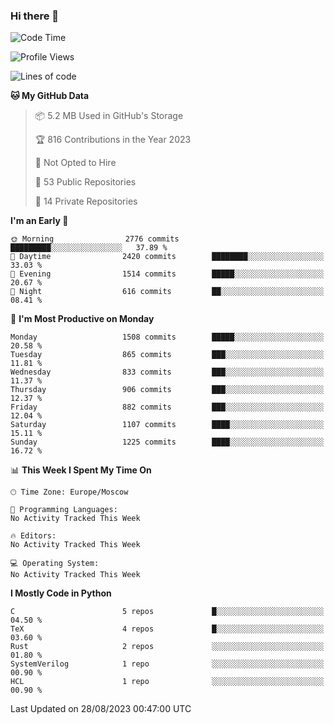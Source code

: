 ### Hi there 👋

<!--
**SemenMartynov/SemenMartynov** is a ✨ _special_ ✨ repository because its `README.md` (this file) appears on your GitHub profile.

Here are some ideas to get you started:

- 🔭 I’m currently working on ...
- 🌱 I’m currently learning ...
- 👯 I’m looking to collaborate on ...
- 🤔 I’m looking for help with ...
- 💬 Ask me about ...
- 📫 How to reach me: ...
- 😄 Pronouns: ...
- ⚡ Fun fact: ...
-->

<!--START_SECTION:waka-->
![Code Time](http://img.shields.io/badge/Code%20Time-0%20secs-blue)

![Profile Views](http://img.shields.io/badge/Profile%20Views-0-blue)

![Lines of code](https://img.shields.io/badge/From%20Hello%20World%20I%27ve%20Written-6.8%20million%20lines%20of%20code-blue)

**🐱 My GitHub Data** 

> 📦 5.2 MB Used in GitHub's Storage 
 > 
> 🏆 816 Contributions in the Year 2023
 > 
> 🚫 Not Opted to Hire
 > 
> 📜 53 Public Repositories 
 > 
> 🔑 14 Private Repositories 
 > 
**I'm an Early 🐤** 

```text
🌞 Morning                2776 commits        █████████░░░░░░░░░░░░░░░░   37.89 % 
🌆 Daytime                2420 commits        ████████░░░░░░░░░░░░░░░░░   33.03 % 
🌃 Evening                1514 commits        █████░░░░░░░░░░░░░░░░░░░░   20.67 % 
🌙 Night                  616 commits         ██░░░░░░░░░░░░░░░░░░░░░░░   08.41 % 
```
📅 **I'm Most Productive on Monday** 

```text
Monday                   1508 commits        █████░░░░░░░░░░░░░░░░░░░░   20.58 % 
Tuesday                  865 commits         ███░░░░░░░░░░░░░░░░░░░░░░   11.81 % 
Wednesday                833 commits         ███░░░░░░░░░░░░░░░░░░░░░░   11.37 % 
Thursday                 906 commits         ███░░░░░░░░░░░░░░░░░░░░░░   12.37 % 
Friday                   882 commits         ███░░░░░░░░░░░░░░░░░░░░░░   12.04 % 
Saturday                 1107 commits        ████░░░░░░░░░░░░░░░░░░░░░   15.11 % 
Sunday                   1225 commits        ████░░░░░░░░░░░░░░░░░░░░░   16.72 % 
```


📊 **This Week I Spent My Time On** 

```text
🕑︎ Time Zone: Europe/Moscow

💬 Programming Languages: 
No Activity Tracked This Week

🔥 Editors: 
No Activity Tracked This Week

💻 Operating System: 
No Activity Tracked This Week
```

**I Mostly Code in Python** 

```text
C                        5 repos             █░░░░░░░░░░░░░░░░░░░░░░░░   04.50 % 
TeX                      4 repos             █░░░░░░░░░░░░░░░░░░░░░░░░   03.60 % 
Rust                     2 repos             ░░░░░░░░░░░░░░░░░░░░░░░░░   01.80 % 
SystemVerilog            1 repo              ░░░░░░░░░░░░░░░░░░░░░░░░░   00.90 % 
HCL                      1 repo              ░░░░░░░░░░░░░░░░░░░░░░░░░   00.90 % 
```




 Last Updated on 28/08/2023 00:47:00 UTC
<!--END_SECTION:waka-->